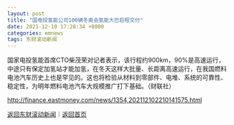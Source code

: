 ```yaml
---
layout: post
title: "国电投氢能公司100辆冬奥会氢能大巴启程交付"
date: 2021-12-10 17:28:34 +0800
categories: emnews
tags: 东财滚动新闻
---
```


国家电投氢能首席CTO柴茂荣对记者表示，该行程约900km，90%是高速运行，中途只有保定加氢站才能加氢，在冬天这样大批量、长距离高速运行，在我国燃料电池汽车历史上也是罕见的。这也将检验从材料到零部件、电堆、系统的可靠性、稳定性，为明年燃料电池汽车大规模推广打下基础。（财联社）

<http://finance.eastmoney.com/news/1354,202112102210141575.html>

[返回东财滚动新闻](//finews.withounder.com/emnews/)｜[返回首页](//finews.withounder.com/)